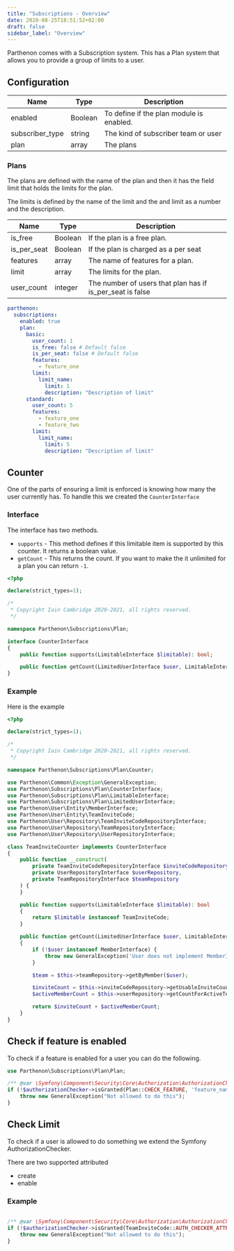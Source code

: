 ```yaml
---
title: "Subscriptions - Overview"
date: 2020-08-25T18:51:52+02:00
draft: false
sidebar_label: "Overview"
---
```

Parthenon comes with a Subscription system. This has a Plan system that allows you to provide a group of limits to a user.

## Configuration

| Name | Type | Description |
| --- | --- | --- |
| enabled | Boolean | To define if the plan module is enabled. |
| subscriber_type | string | The kind of subscriber team or user |
| plan | array | The plans |

### Plans

The plans are defined with the name of the plan and then it has the field limit that holds the limits for the plan.

The limits is defined by the name of the limit and the and limit as a number and the description.

| Name | Type | Description |
| --- | --- | --- |
| is_free | Boolean | If the plan is a free plan. |
| is_per_seat | Boolean | If the plan is charged as a per seat |
| features | array | The name of features for a plan. |
| limit | array | The limits for the plan. |
| user_count | integer | The number of users that plan has if is_per_seat is false |

```yaml
parthenon:
  subscriptions:
    enabled: true
    plan:
      basic:
        user_count: 1
        is_free: false # Default false
        is_per_seat: false # Default false
        features:
          - feature_one
        limit:
          limit_name:
            limit: 1
            description: "Description of limit"
      standard:
        user_count: 5
        features:
          - feature_one
          - feature_two
        limit:
          limit_name:
            limit: 5
            description: "Description of limit"
```

## Counter

One of the parts of ensuring a limit is enforced is knowing how many the user currently has. To handle this we created the `CounterInterface`

### Interface

The interface has two methods.

* `supports` - This method defines if this limitable item is supported by this counter. It returns a boolean value.
* `getCount` - This returns the count. If you want to make the it unlimited for a plan you can return `-1`.

```PHP
<?php

declare(strict_types=1);

/*
 * Copyright Iain Cambridge 2020-2021, all rights reserved.
 */

namespace Parthenon\Subscriptions\Plan;

interface CounterInterface
{
    public function supports(LimitableInterface $limitable): bool;

    public function getCount(LimitedUserInterface $user, LimitableInterface $limitable): int;
}
```

### Example

Here is the example

```PHP
<?php

declare(strict_types=1);

/*
 * Copyright Iain Cambridge 2020-2021, all rights reserved.
 */

namespace Parthenon\Subscriptions\Plan\Counter;

use Parthenon\Common\Exception\GeneralException;
use Parthenon\Subscriptions\Plan\CounterInterface;
use Parthenon\Subscriptions\Plan\LimitableInterface;
use Parthenon\Subscriptions\Plan\LimitedUserInterface;
use Parthenon\User\Entity\MemberInterface;
use Parthenon\User\Entity\TeamInviteCode;
use Parthenon\User\Repository\TeamInviteCodeRepositoryInterface;
use Parthenon\User\Repository\TeamRepositoryInterface;
use Parthenon\User\Repository\UserRepositoryInterface;

class TeamInviteCounter implements CounterInterface
{
    public function __construct(
        private TeamInviteCodeRepositoryInterface $inviteCodeRepository,
        private UserRepositoryInterface $userRepository,
        private TeamRepositoryInterface $teamRepository
    ) {
    }

    public function supports(LimitableInterface $limitable): bool
    {
        return $limitable instanceof TeamInviteCode;
    }

    public function getCount(LimitedUserInterface $user, LimitableInterface $limitable): int
    {
        if (!$user instanceof MemberInterface) {
            throw new GeneralException('User does not implement MemberInterface');
        }

        $team = $this->teamRepository->getByMember($user);

        $inviteCount = $this->inviteCodeRepository->getUsableInviteCount($team);
        $activeMemberCount = $this->userRepository->getCountForActiveTeamMemebers($team);

        return $inviteCount + $activeMemberCount;
    }
}

```

## Check if feature is enabled

To check if a feature is enabled for a user you can do the following.

```php
use Parthenon\Subscriptions\Plan\Plan;

/** @var \Symfony\Component\Security\Core\Authorization\AuthorizationCheckerInterface $authorizationChecker */
if (!$authorizationChecker->isGranted(Plan::CHECK_FEATURE, 'feature_name')) {
    throw new GeneralException("Not allowed to do this");
}
```

## Check Limit

To check if a user is allowed to do something we extend the Symfony AuthorizationChecker.

There are two supported attributed

* create
* enable

### Example

```php

/** @var \Symfony\Component\Security\Core\Authorization\AuthorizationCheckerInterface $authorizationChecker */
if (!$authorizationChecker->isGranted(TeamInviteCode::AUTH_CHECKER_ATTRIBUTE, $inviteCode)) {
    throw new GeneralException("Not allowed to do this");
}
```

